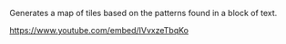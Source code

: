 Generates a map of tiles based on the patterns found in a block of text.

https://www.youtube.com/embed/IVvxzeTbqKo
